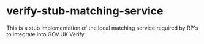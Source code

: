 # verify-stub-matching-service
This is a stub implementation of the local matching service required by RP's to integrate into GOV.UK Verify

